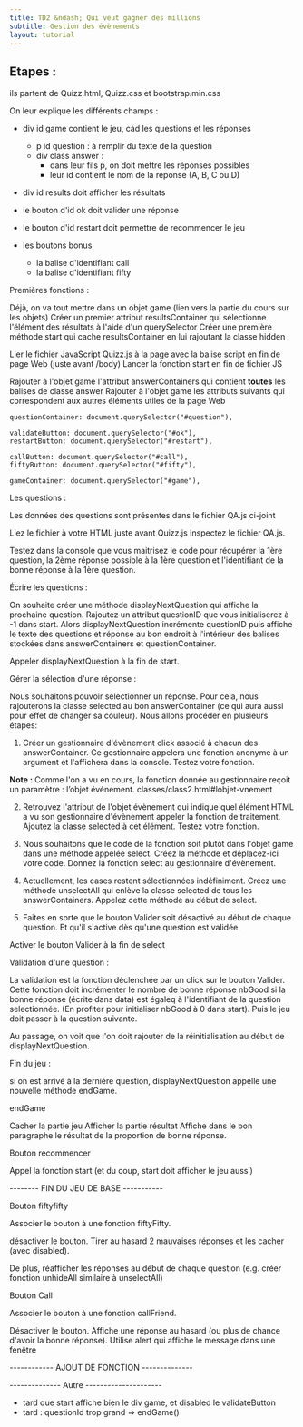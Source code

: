 ```yaml
---
title: TD2 &ndash; Qui veut gagner des millions
subtitle: Gestion des évènements
layout: tutorial
---
```


<!--
Les questions sont plutôt détaillés. Ceux qui veulent être plus libre peuvent
essayer de construire leur jeu en suivant le déroulé global
-->

## Etapes :

ils partent de Quizz.html, Quizz.css et bootstrap.min.css

On leur explique les différents champs :
- div id game contient le jeu, càd les questions et les réponses
  - p id question : à remplir du texte de la question
  - div class answer :
    - dans leur fils p, on doit mettre les réponses possibles
    - leur id contient le nom de la réponse (A, B, C ou D)
  
- div id results doit afficher les résultats
- le bouton d'id ok doit valider une réponse 
- le bouton d'id restart doit permettre de recommencer le jeu

- les boutons bonus
  - la balise d'identifiant call
  - la balise d'identifiant fifty

Premières fonctions :

Déjà, on va tout mettre dans un objet game (lien vers la partie du cours sur les objets)
Créer un premier attribut resultsContainer qui sélectionne l'élément des résultats à l'aide d'un querySelector
Créer une première méthode start qui cache resultsContainer en lui rajoutant la classe hidden

Lier le fichier JavaScript Quizz.js à la page avec la balise script en fin de page Web (juste avant /body)
Lancer la fonction start en fin de fichier JS


Rajouter à l'objet game l'attribut answerContainers qui contient **toutes** les balises de classe answer
Rajouter à l'objet game les attributs suivants qui correspondent aux autres éléments utiles de la page Web

    questionContainer: document.querySelector("#question"),
	
    validateButton: document.querySelector("#ok"),
    restartButton: document.querySelector("#restart"),
	
    callButton: document.querySelector("#call"),	
    fiftyButton: document.querySelector("#fifty"),
	
    gameContainer: document.querySelector("#game"),


Les questions :

Les données des questions sont présentes dans le fichier QA.js ci-joint

Liez le fichier à votre HTML juste avant Quizz.js Inspectez le fichier QA.js.

Testez dans la console que vous maitrisez le code pour récupérer la 1ère
question, la 2ème réponse possible à la 1ère question et l'identifiant de la
bonne réponse à la 1ère question.


Écrire les questions :

On souhaite créer une méthode displayNextQuestion qui affiche la prochaine
question. Rajoutez un attribut questionID que vous initialiserez à -1 dans
start. Alors displayNextQuestion incrémente questionID puis affiche le texte des
questions et réponse au bon endroit à l'intérieur des balises stockées dans
answerContainers et questionContainer.

<!-- utiliser innerHTML pour faciliter -->
<!-- Attention, il faut écrire dans la balise p des answerContainers[i] -->

Appeler displayNextQuestion à la fin de start.


Gérer la sélection d'une réponse :

Nous souhaitons pouvoir sélectionner un réponse. Pour cela, nous rajouterons la
classe selected au bon answerContainer (ce qui aura aussi pour effet de changer
sa couleur). Nous allons procéder en plusieurs étapes:

1. Créer un gestionnaire d'évènement click associé à chacun des
answerContainer. Ce gestionnaire appelera une fonction anonyme à un argument et
l'affichera dans la console. Testez votre fonction.

**Note :** Comme l'on a vu en cours, la fonction donnée au gestionnaire reçoit
un paramètre : l’objet événement.
classes/class2.html#lobjet-vnement

2. Retrouvez l'attribut de l'objet évènement qui indique quel élément HTML a vu
son gestionnaire d'évènement appeler la fonction de traitement. Ajoutez la
classe selected à cet élément. Testez votre fonction.

<!-- e.currentTarget -->

3. Nous souhaitons que le code de la fonction soit plutôt dans l'objet game dans
une méthode appelée select. Créez la méthode et déplacez-ici votre code. Donnez
la fonction select au gestionnaire d'évènement.

4. Actuellement, les cases restent sélectionnées indéfiniment. Créez une méthode
   unselectAll qui enlève la classe selected de tous les
   answerContainers. Appelez cette méthode au début de select.
   

<!--
ICI PB !!! Expliquer le pb avec this

Exemple :

var o1 = {x:1};
var o2 = {x:2};
function f_getX () { console.log(this.x); };
o1.getX = f_getX;
o1.getX();
o2.getX = f_getX;
o2.getX();

OU

var o1 = {x:1, getX: function () { console.log(this.x); }};
var o2 = {x:2, getX: function () { console.log(this.x); }};
o1.getX();
o1.getX = o2.getX;
o1.getX();

Peut-être solution
function (e) { game.select(e); }

-->

5. Faites en sorte que le bouton Valider soit désactivé au début de chaque
question. Et qu'il s'active dès qu'une question est validée.

<!--
Désactiver à la fin de displayNextQuestion
Activer à la fin de select
-->

Activer le bouton Valider à la fin de select


Validation d'une question :

La validation est la fonction déclenchée par un click sur le bouton
Valider. Cette fonction doit incrémenter le nombre de bonne réponse nbGood si la
bonne réponse (écrite dans data) est égaleq à l'identifiant de la question
selectionnée. (En profiter pour initialiser nbGood à 0 dans start).
Puis le jeu doit passer à la question suivante.

Au passage, on voit que l'on doit rajouter de la réinitialisation au début de
displayNextQuestion.

<!-- Il manque unselectAll() -->

Fin du jeu :

si on est arrivé à la dernière question, displayNextQuestion appelle une
nouvelle méthode endGame.

endGame

Cacher la partie jeu
Afficher la partie résultat
Affiche dans le bon paragraphe le résultat de la proportion de bonne réponse.


Bouton recommencer

Appel la fonction start
(et du coup, start doit afficher le jeu aussi)


-------- FIN DU JEU DE BASE -----------

Bouton fiftyfifty

Associer le bouton à une fonction fiftyFifty.

désactiver le bouton. Tirer au hasard 2 mauvaises réponses et les cacher (avec
disabled).
<!-- Personnellement, besoin des fonctions indexOf, push  -->

De plus, réafficher les réponses au début de chaque question (e.g. créer
fonction unhideAll similaire à unselectAll)



Bouton Call

Associer le bouton à une fonction callFriend.

Désactiver le bouton. Affiche une réponse au hasard (ou plus de chance d'avoir
la bonne réponse). Utilise alert qui affiche le message dans une fenêtre


------------ AJOUT DE FONCTION --------------


-------------- Autre ---------------------


+ tard que start affiche bien le div game, et disabled le validateButton
+ tard : questionId trop grand => endGame()


<!--
Idées / Question R

 Besoin de this ou implicite ?

 Rajouter un évènement avec du temps, genre un temps limite de réponse à la question
 Commencer par sélectionner (unselect, selected du bon, et enlève disabled du bouton valider)

Ordre des questions aléatoire

 This dans les gestionnaires d'évènements ?
 elt.onclick = function (e) {
    console.log(this);
	};

 Est-ce que la ligne suivante ne marche pas à cause du bind de this ?
 game.callButton.onclick = game.callFriend.bind(game);
game.callButton.onclick = function () {
    game.callFriend();
};
 -->
